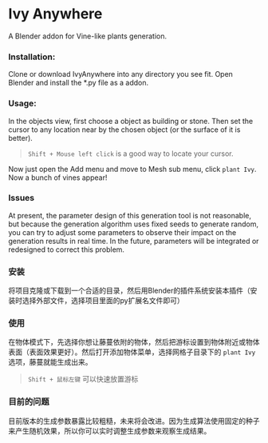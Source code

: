 # Ivy Anywhere
A Blender addon for Vine-like plants generation.

### Installation:
Clone or download IvyAnywhere into any directory you see fit. Open Blender and install the *.py file as a addon.

### Usage:
In the objects view, first choose a object as building or stone. Then set the cursor to any location near by the chosen object (or the surface of it is better).

> ```Shift + Mouse left click``` is a good way to locate your cursor. 

Now just open the Add menu and move to Mesh sub menu, click ```plant Ivy```. Now a bunch of vines appear!

### Issues
At present, the parameter design of this generation tool is not reasonable, but because the generation algorithm uses fixed seeds to generate random, you can try to adjust some parameters to observe their impact on the generation results in real time. In the future, parameters will be integrated or redesigned to correct this problem.

### 安装
将项目克隆或下载到一个合适的目录，然后用Blender的插件系统安装本插件（安装时选择外部文件，选择项目里面的py扩展名文件即可）

### 使用
在物体模式下，先选择你想让藤蔓依附的物体，然后把游标设置到物体附近或物体表面（表面效果更好）。然后打开添加物体菜单，选择网格子目录下的 ```plant Ivy``` 选项，藤蔓就能生成出来。
> ```Shift + 鼠标左键``` 可以快速放置游标

### 目前的问题
目前版本的生成参数暴露比较粗糙，未来将会改进。因为生成算法使用固定的种子来产生随机效果，所以你可以实时调整生成参数来观察生成结果。
